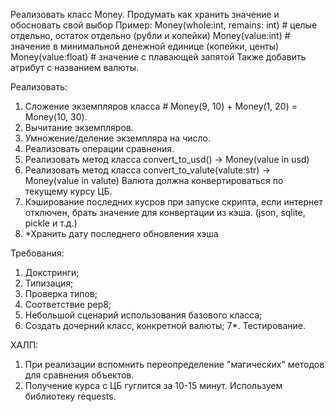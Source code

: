 Реализовать класс Money.
Продумать как хранить значение и обосновать свой выбор
Пример: 
Money(whole:int, remains: int)  # целые отдельно, остаток отдельно (рубли и копейки)
Money(value:int)  # значение в минимальной денежной единице (копейки, центы)
Money(value:float)  # значение с плавающей запятой
Также добавить атрибут с названием валюты.

Реализовать:
1. Сложение экземпляров класса  # Money(9, 10) + Money(1, 20) = Money(10, 30).
2. Вычитание экземпляров.
3. Умножение/деление экземпляра на число.
4. Реализовать операции сравнения.
5. Реализовать метод класса convert_to_usd() -> Money(value in usd)
6. Реализовать метод класса convert_to_valute(valute:str) -> Money(value in valute)
   Валюта должна конвертироваться по текущему курсу ЦБ.
7. Кэширование последних кусров при запуске скрипта, если интернет отключен, брать значение для конвертации из кэша. (json, sqlite, pickle и т.д.)
8. *Хранить дату последнего обновления хэша

Требования:
1. Докстринги;
2. Типизация;
3. Проверка типов;
4. Соответствие pep8;
5. Небольшой сценарий использования базового класса;
6. Создать дочерний класс, конкретной валюты;
7*. Тестирование.

ХАЛП:
1. При реализации вспомнить переопределение "магических" методов для сравнения объектов.
2. Получение курса с ЦБ гуглится за 10-15 минут. Используем библиотеку requests.
